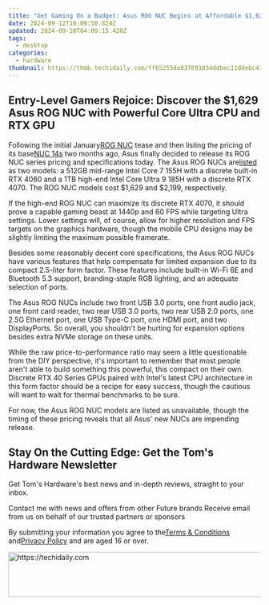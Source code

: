 ```yaml
---
title: "Get Gaming On a Budget: Asus ROG NUC Begins at Affordable $1,629 with Core Ultra CPU and RTX GPU!"
date: 2024-09-12T16:00:50.824Z
updated: 2024-09-20T04:09:15.420Z
tags:
  - desktop
categories:
  - hardware
thumbnail: https://thmb.techidaily.com/ff65255da837891834ddbec118debc41ab0f1d1e57de67c2dd583540d5810764.jpg
---
```


## Entry-Level Gamers Rejoice: Discover the $1,629 Asus ROG NUC with Powerful Core Ultra CPU and RTX GPU

Following the initial January[ROG NUC](https://www.tomshardware.com/desktops/mini-pcs/asus-teases-rog-nuc-ready-to-be-unveiled-on-january-8) tease and then listing the pricing of its base[NUC 14s](https://www.tomshardware.com/desktops/mini-pcs/asus-reveals-pricing-for-its-new-nucs-nuc-14-pro-starts-at-dollar394-and-nuc-14-pro-at-dollar869) two months ago, Asus finally decided to release its ROG NUC series pricing and specifications today. The Asus ROG NUCs are[listed](https://clk.tradedoubler.com/click?p=332082&a=2384895&epi=tomshardware-us-1362556731978753982&url=https%3A%2F%2Frog.asus.com%2Fus%2Fdesktops%2Fmini-pc%2Frog-nuc%2F) as two models: a 512GB mid-range Intel Core 7 155H with a discrete built-in RTX 4060 and a 1TB high-end Intel Core Ultra 9 185H with a discrete RTX 4070\. The ROG NUC models cost $1,629 and $2,199, respectively.

 If the high-end ROG NUC can maximize its discrete RTX 4070, it should prove a capable gaming beast at 1440p and 60 FPS while targeting Ultra settings. Lower settings will, of course, allow for higher resolution and FPS targets on the graphics hardware, though the mobile CPU designs may be slightly limiting the maximum possible framerate.

 Besides some reasonably decent core specifications, the Asus ROG NUCs have various features that help compensate for limited expansion due to its compact 2.5-liter form factor. These features include built-in Wi-Fi 6E and Bluetooth 5.3 support, branding-staple RGB lighting, and an adequate selection of ports.

 The Asus ROG NUCs include two front USB 3.0 ports, one front audio jack, one front card reader, two rear USB 3.0 ports, two rear USB 2.0 ports, one 2.5G Ethernet port, one USB Type-C port, one HDMI port, and two DisplayPorts. So overall, you shouldn't be hurting for expansion options besides extra NVMe storage on these units.

 While the raw price-to-performance ratio may seem a little questionable from the DIY perspective, it's important to remember that most people aren't able to build something this powerful, this compact on their own. Discrete RTX 40 Series GPUs paired with Intel's latest CPU architecture in this form factor should be a recipe for easy success, though the cautious will want to wait for thermal benchmarks to be sure.

 For now, the Asus ROG NUC models are listed as unavailable, though the timing of these pricing reveals that all Asus' new NUCs are impending release.

## Stay On the Cutting Edge: Get the Tom's Hardware Newsletter

 Get Tom's Hardware's best news and in-depth reviews, straight to your inbox.

 Contact me with news and offers from other Future brands  Receive email from us on behalf of our trusted partners or sponsors

 By submitting your information you agree to the[Terms & Conditions](https://futureplc.com/terms-conditions/) and[Privacy Policy](https://futureplc.com/privacy-policy/) and are aged 16 or over.

<ins class="adsbygoogle"
     style="display:block"
     data-ad-format="autorelaxed"
     data-ad-client="ca-pub-7571918770474297"
     data-ad-slot="1223367746"></ins>

<ins class="adsbygoogle"
     style="display:block"
     data-ad-client="ca-pub-7571918770474297"
     data-ad-slot="8358498916"
     data-ad-format="auto"
     data-full-width-responsive="true"></ins>



<!-- affiliate ads begin -->
<a href="https://appsumo.8odi.net/c/5597632/2100537/7443" target="_top" id="2100537">
  <img src="//a.impactradius-go.com/display-ad/7443-2100537" border="0" alt="https://techidaily.com" width="728" height="90"/>
</a>
<img height="0" width="0" src="https://appsumo.8odi.net/i/5597632/2100537/7443" style="position:absolute;visibility:hidden;" border="0" />
<!-- affiliate ads end -->

